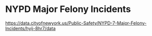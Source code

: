 # NYPD Major Felony Incidents


https://data.cityofnewyork.us/Public-Safety/NYPD-7-Major-Felony-Incidents/hyij-8hr7/data

